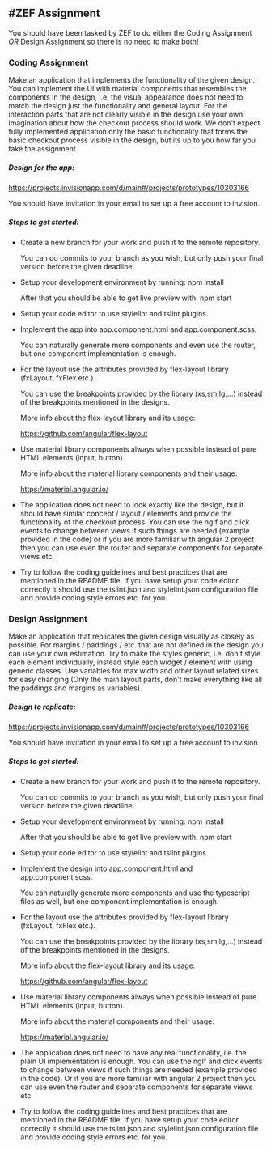 #ZEF Assignment
---------------

You should have been tasked by ZEF to do either the Coding Assignment *OR* Design Assignment so there is no need to make both!

### Coding Assignment

Make an application that implements the functionality of the given design. You can implement the UI with material components that resembles the components in the design, i.e. the visual appearance does not need to match the design just the functionality and general layout. For the interaction parts that are not clearly visible in the design use your own imagination about how the checkout process should work. We don't expect fully implemented application only the basic functionality that forms the basic checkout process visible in the design, but its up to you how far you take the assignment.

##### Design for the app:

  https://projects.invisionapp.com/d/main#/projects/prototypes/10303166

  You should have invitation in your email to set up a free account to invision.


##### Steps to get started:

  - Create a new branch for your work and push it to the remote repository.

    You can do commits to your branch as you wish, but only push your final version before the given deadline.

  - Setup your development environment by running: npm install

    After that you should be able to get live preview with: npm start

  - Setup your code editor to use stylelint and tslint plugins.

  - Implement the app into app.component.html and app.component.scss.

    You can naturally generate more components and even use the router, but one component implementation is enough.

  - For the layout use the attributes provided by flex-layout library (fxLayout, fxFlex etc.).

    You can use the breakpoints provided by the library (xs,sm,lg,...) instead of the breakpoints mentioned in the designs.

    More info about the flex-layout library and its usage:

    https://github.com/angular/flex-layout

  - Use material library components always when possible instead of pure HTML elements (input, button).

    More info about the material library components and their usage:

    https://material.angular.io/

  - The application does not need to look exactly like the design, but it should have similar concept / layout / elements and provide the functionality of the checkout process. You can use the ngIf and click events to change between views if such things are needed (example provided in the code) or if you are more familiar with angular 2 project then you can use even the router and separate components for separate views etc.

  - Try to follow the coding guidelines and best practices that are mentioned in the README file. If you have setup your code editor correctly it should use the tslint.json and stylelint.json configuration file and provide
    coding style errors etc. for you.

### Design Assignment

Make an application that replicates the given design visually as closely as possible. For margins / paddings / etc. that are not defined in the design you can use your own estimation. Try to make the styles generic, i.e. don't style each element individually, instead style each widget / element with using generic classes. Use variables for max width and other layout related sizes for easy changing (Only the main layout parts, don't make everything like all the paddings and margins as variables).

##### Design to replicate:

  https://projects.invisionapp.com/d/main#/projects/prototypes/10303166

  You should have invitation in your email to set up a free account to invision.

##### Steps to get started:

  - Create a new branch for your work and push it to the remote repository.

    You can do commits to your branch as you wish, but only push your final version before the given deadline.

  - Setup your development environment by running: npm install

    After that you should be able to get live preview with: npm start

  - Setup your code editor to use stylelint and tslint plugins.

  - Implement the design into app.component.html and app.component.scss.

    You can naturally generate more components and use the typescript files as well, but one component implementation is enough.

  - For the layout use the attributes provided by flex-layout library (fxLayout, fxFlex etc.).

    You can use the breakpoints provided by the library (xs,sm,lg,...) instead of the breakpoints mentioned in the designs.

    More info about the flex-layout library and its usage:

    https://github.com/angular/flex-layout

  - Use material library components always when possible instead of pure HTML elements (input, button).

    More info about the material components and their usage:

    https://material.angular.io/

  - The application does not need to have any real functionality, i.e. the plain UI implementation is enough. You can use the ngIf and click events to change between views if such things are needed (example provided in the code). Or if you are more familiar with angular 2 project then you can use even the router and separate components for separate views etc.

  - Try to follow the coding guidelines and best practices that are mentioned in the README file. If you have setup your code editor correctly it should use the tslint.json and stylelint.json configuration file and provide coding style errors etc. for you.
